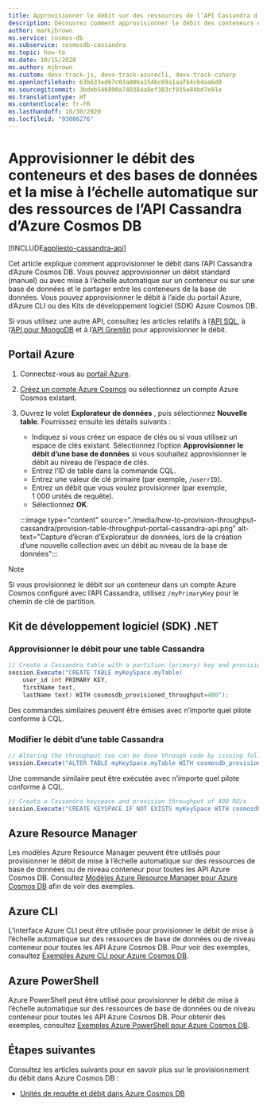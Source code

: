 ```yaml
---
title: Approvisionner le débit sur des ressources de l’API Cassandra d’Azure Cosmos DB
description: Découvrez comment approvisionner le débit des conteneurs et des bases de données et la mise à l’échelle automatique sur des ressources de l’API Cassandra d’Azure Cosmos DB. Vous utiliserez le portail Azure, CLI, PowerShell et d’autres Kits de développement logiciel (SDK).
author: markjbrown
ms.service: cosmos-db
ms.subservice: cosmosdb-cassandra
ms.topic: how-to
ms.date: 10/15/2020
ms.author: mjbrown
ms.custom: devx-track-js, devx-track-azurecli, devx-track-csharp
ms.openlocfilehash: 63b633ed67c03a006a154bc69a1aafb4cb4aa6d0
ms.sourcegitcommit: 3bdeb546890a740384a8ef383cf915e84bd7e91e
ms.translationtype: HT
ms.contentlocale: fr-FR
ms.lasthandoff: 10/30/2020
ms.locfileid: "93086276"
---
```

# <a name="provision-database-container-or-autoscale-throughput-on-azure-cosmos-db-cassandra-api-resources"></a>Approvisionner le débit des conteneurs et des bases de données et la mise à l’échelle automatique sur des ressources de l’API Cassandra d’Azure Cosmos DB
[!INCLUDE[appliesto-cassandra-api](includes/appliesto-cassandra-api.md)]

Cet article explique comment approvisionner le débit dans l’API Cassandra d’Azure Cosmos DB. Vous pouvez approvisionner un débit standard (manuel) ou avec mise à l’échelle automatique sur un conteneur ou sur une base de données et le partager entre les conteneurs de la base de données. Vous pouvez approvisionner le débit à l’aide du portail Azure, d’Azure CLI ou des Kits de développement logiciel (SDK) Azure Cosmos DB.

Si vous utilisez une autre API, consultez les articles relatifs à l’[API SQL](how-to-provision-container-throughput.md), à l’[API pour MongoDB](how-to-provision-throughput-mongodb.md) et à l’[API Gremlin](how-to-provision-throughput-gremlin.md) pour approvisionner le débit.

## <a name="azure-portal"></a><a id="portal-cassandra"></a> Portail Azure

1. Connectez-vous au [portail Azure](https://portal.azure.com/).

1. [Créez un compte Azure Cosmos](create-mongodb-dotnet.md#create-a-database-account) ou sélectionnez un compte Azure Cosmos existant.

1. Ouvrez le volet **Explorateur de données** , puis sélectionnez **Nouvelle table**. Fournissez ensuite les détails suivants :

   * Indiquez si vous créez un espace de clés ou si vous utilisez un espace de clés existant. Sélectionnez l’option **Approvisionner le débit d’une base de données** si vous souhaitez approvisionner le débit au niveau de l’espace de clés.
   * Entrez l’ID de table dans la commande CQL.
   * Entrez une valeur de clé primaire (par exemple, `/userrID`).
   * Entrez un débit que vous voulez provisionner (par exemple, 1 000 unités de requête).
   * Sélectionnez **OK**.

    :::image type="content" source="./media/how-to-provision-throughput-cassandra/provision-table-throughput-portal-cassandra-api.png" alt-text="Capture d’écran d’Explorateur de données, lors de la création d’une nouvelle collection avec un débit au niveau de la base de données":::

> [!Note]
> Si vous provisionnez le débit sur un conteneur dans un compte Azure Cosmos configuré avec l’API Cassandra, utilisez `/myPrimaryKey` pour le chemin de clé de partition.

## <a name="net-sdk"></a><a id="dotnet-cassandra"></a> Kit de développement logiciel (SDK) .NET

### <a name="provision-throughput-for-a-cassandra-table"></a>Approvisionner le débit pour une table Cassandra

```csharp
// Create a Cassandra table with a partition (primary) key and provision throughput of 400 RU/s
session.Execute("CREATE TABLE myKeySpace.myTable(
    user_id int PRIMARY KEY,
    firstName text,
    lastName text) WITH cosmosdb_provisioned_throughput=400");

```
Des commandes similaires peuvent être émises avec n’importe quel pilote conforme à CQL.

### <a name="alter-or-change-throughput-for-a-cassandra-table"></a>Modifier le débit d’une table Cassandra

```csharp
// Altering the throughput too can be done through code by issuing following command
session.Execute("ALTER TABLE myKeySpace.myTable WITH cosmosdb_provisioned_throughput=5000");
```

Une commande similaire peut être exécutée avec n’importe quel pilote conforme à CQL.

```csharp
// Create a Cassandra keyspace and provision throughput of 400 RU/s
session.Execute("CREATE KEYSPACE IF NOT EXISTS myKeySpace WITH cosmosdb_provisioned_throughput=400");
```

## <a name="azure-resource-manager"></a>Azure Resource Manager

Les modèles Azure Resource Manager peuvent être utilisés pour provisionner le débit de mise à l’échelle automatique sur des ressources de base de données ou de niveau conteneur pour toutes les API Azure Cosmos DB. Consultez [Modèles Azure Resource Manager pour Azure Cosmos DB](templates-samples-cassandra.md) afin de voir des exemples.

## <a name="azure-cli"></a>Azure CLI

L’interface Azure CLI peut être utilisée pour provisionner le débit de mise à l’échelle automatique sur des ressources de base de données ou de niveau conteneur pour toutes les API Azure Cosmos DB. Pour voir des exemples, consultez [Exemples Azure CLI pour Azure Cosmos DB](cli-samples-cassandra.md).

## <a name="azure-powershell"></a>Azure PowerShell

Azure PowerShell peut être utilisé pour provisionner le débit de mise à l’échelle automatique sur des ressources de base de données ou de niveau conteneur pour toutes les API Azure Cosmos DB. Pour obtenir des exemples, consultez [Exemples Azure PowerShell pour Azure Cosmos DB](powershell-samples-cassandra.md).

## <a name="next-steps"></a>Étapes suivantes

Consultez les articles suivants pour en savoir plus sur le provisionnement du débit dans Azure Cosmos DB :

* [Unités de requête et débit dans Azure Cosmos DB](request-units.md)